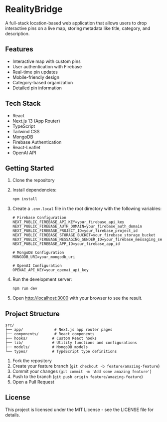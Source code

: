 # RealityBridge

A full-stack location-based web application that allows users to drop interactive pins on a live map, storing metadata like title, category, and description.

## Features

- Interactive map with custom pins
- User authentication with Firebase
- Real-time pin updates
- Mobile-friendly design
- Category-based organization
- Detailed pin information

## Tech Stack

- React
- Next.js 13 (App Router)
- TypeScript
- Tailwind CSS
- MongoDB
- Firebase Authentication
- React-Leaflet
- OpenAI API

## Getting Started

1. Clone the repository
2. Install dependencies:
   ```bash
   npm install
   ```

3. Create a `.env.local` file in the root directory with the following variables:
   ```
   # Firebase Configuration
   NEXT_PUBLIC_FIREBASE_API_KEY=your_firebase_api_key
   NEXT_PUBLIC_FIREBASE_AUTH_DOMAIN=your_firebase_auth_domain
   NEXT_PUBLIC_FIREBASE_PROJECT_ID=your_firebase_project_id
   NEXT_PUBLIC_FIREBASE_STORAGE_BUCKET=your_firebase_storage_bucket
   NEXT_PUBLIC_FIREBASE_MESSAGING_SENDER_ID=your_firebase_messaging_sender_id
   NEXT_PUBLIC_FIREBASE_APP_ID=your_firebase_app_id

   # MongoDB Configuration
   MONGODB_URI=your_mongodb_uri

   # OpenAI Configuration
   OPENAI_API_KEY=your_openai_api_key
   ```

4. Run the development server:
   ```bash
   npm run dev
   ```

5. Open [http://localhost:3000](http://localhost:3000) with your browser to see the result.

## Project Structure

```
src/
├── app/              # Next.js app router pages
├── components/       # React components
├── hooks/           # Custom React hooks
├── lib/             # Utility functions and configurations
├── models/          # MongoDB models
└── types/           # TypeScript type definitions
```

1. Fork the repository
2. Create your feature branch (`git checkout -b feature/amazing-feature`)
3. Commit your changes (`git commit -m 'Add some amazing feature'`)
4. Push to the branch (`git push origin feature/amazing-feature`)
5. Open a Pull Request

## License

This project is licensed under the MIT License - see the LICENSE file for details. 
